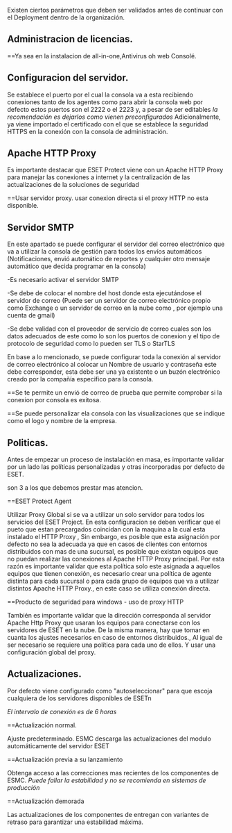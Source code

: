 Existen ciertos parámetros que deben ser validados antes de continuar con el Deployment dentro de la organización.

## Administracion de licencias.

==Ya sea en la instalacion de all-in-one,Antivirus oh web Consolé.

## Configuracion del servidor.

Se establece el puerto por el cual la consola va a esta recibiendo conexiones tanto de los agentes como para abrir la consola web por defecto estos puertos son el 2222 o el 2223 y, a pesar de ser editables *la recomendación es dejarlos como vienen preconfigurados*
Adicionalmente, ya viene importado el certificado con el que se establece la seguridad HTTPS en la conexión con la consola de administración.

## Apache HTTP Proxy

Es importante destacar que ESET Protect viene con un Apache HTTP Proxy para manejar las conexiones a internet y la centralización de las actualizaciones de la soluciones de seguridad

==Usar servidor proxy.
usar conexion directa si el proxy HTTP no esta disponible.

## Servidor SMTP
En este apartado se puede configurar el servidor del correo electrónico que va a utilizar la consola de gestión para todos los envíos automáticos (Notificaciones, envió  automático de reportes y cualquier otro mensaje automático que decida programar en la consola)

-Es necesario activar el servidor SMTP 

-Se debe de colocar el nombre del host donde esta ejecutándose el servidor de correo (Puede ser un servidor de correo electrónico propio como Exchange o un servidor de correo en la nube como , por ejemplo una cuenta de gmail)

-Se debe validad con el proveedor de servicio de correo cuales son los datos adecuados de este como lo son los puertos de conexion y el tipo de protocolo de seguridad como lo pueden ser TLS o StarTLS

En base a lo mencionado, se puede configurar toda la conexión al servidor de correo electrónico al colocar un Nombre de usuario y contraseña este debe corresponder, esta debe ser una ya existente o un buzón electrónico creado por la compañía especifico para la consola.

==Se te permite un envió de correo de prueba que permite comprobar si la conexion por consola es exitosa.

==Se puede personalizar ela consola con las visualizaciones que se indique como el logo y nombre de la empresa.

## Politicas.

Antes de empezar un proceso de instalación en masa, es importante validar por un lado las políticas personalizadas y otras incorporadas por defecto de ESET.

son 3 a los  que debemos prestar mas atencion.

==ESET Protect Agent

Utilizar Proxy Global si se va a utilizar un solo servidor para todos los servicios del ESET Project. En esta configuracion se deben verificar que el pueto que estan precargados coincidan con la maquina a la cual esta instalado el HTTP Proxy , Sin embargo, es posible que esta asignación por defecto no sea la adecuada ya que en casos de clientes con entornos distribuidos con mas de una sucursal, es posible que existan equipos que no puedan realizar las conexiones al Apache HTTP Proxy principal.
Por esta razón es importante  validar que esta política solo este asignada a aquellos equipos que tienen conexión, es necesario crear una política de agente distinta para cada sucursal o para cada grupo de equipos que va a utilizar distintos Apache HTTP Proxy., en este caso se utiliza conexión directa.

==Producto de seguridad para windows - uso de proxy HTTP

También es importante validar que la dirección corresponda al servidor Apache Http Proxy que usaran los equipos para conectarse con los servidores de ESET en la nube. De la misma manera, hay que tomar en cuanta los ajustes necesarios en caso de entornos distribuidos., Al igual de ser necesario se requiere una política para cada uno de ellos. Y usar una configuración global del proxy.


## Actualizaciones.

Por defecto viene configurado como "autoseleccionar"  para que escoja cualquiera de los servidores disponibles de ESETn

*El intervalo de conexión es de 6 horas*

==Actualización normal.

Ajuste predeterminado. ESMC descarga las actualizaciones del modulo automáticamente del servidor ESET

==Actualización previa a su lanzamiento

Obtenga acceso a las correcciones mas recientes de los componentes de ESMC. 
*Puede fallar la estabilidad y no se recomienda en sistemas de producción*

==Actualización demorada

Las actualizaciones de los componentes de entregan con variantes de retraso para garantizar una estabilidad máxima.